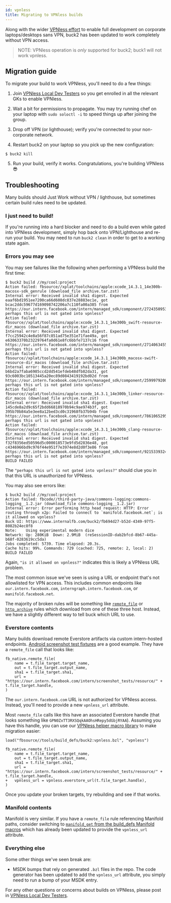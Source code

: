 ```yaml
---
id: vpnless
title: Migrating to VPNless builds
---
```


Along with the wider [VPNless effort](https://fb.workplace.com/groups/1415703449254519) to enable full development on corporate laptops/desktops sans VPN, buck2 has been updated to work completely without VPN access.

> NOTE: VPNless operation is _only_ supported for buck2; buck1 will not work vpnless.

## Migration guide

To migrate your build to work VPNless, you'll need to do a few things:

1. Join [VPNless Local Dev Testers](https://fb.workplace.com/groups/1415703449254519) so you get enrolled in all the relevant GKs to enable VPNless.

2. Wait a bit for permissions to propagate. You may try running chef on your laptop with `sudo soloctl -i` to speed things up after joining the group.

3. Drop off VPN (or lighthouse); verify you're connected to your non-corporate network.

4. Restart buck2 on your laptop so you pick up the new configuration:
```[bash]
$ buck2 kill
```

5. Run your build, verify it works. Congratulations, you're building VPNless 😎

## Troubleshooting

Many builds should Just Work without VPN / lighthouse, but sometimes certain build rules need to be updated.

### I just need to build!

If you're running into a hard blocker and need to do a build even while gated into VPNless development, simply hop back onto VPN/Lighthouse and re-run your build. You may need to run `buck2 clean` in order to get to a working state again.

### Errors you may see
You may see failures like the following when performing a VPNless build the first time:

```
$ buck2 build //my/cool:project
Action failed: fbsource//xplat/toolchains/apple:xcode_14.3.1_14e300b-macosx-sdk_genrule (download_file archive.tar.zst)
Internal error: Received invalid sha1 digest. Expected eaaf6bd1951ee7200ca66d608dc837e28883ec1e, got bcac2ddc59677d169098742206a7c110fa00a385 from https://our.intern.facebook.com/intern/managed_sdk/component/272435095345806/; perhaps this url is not gated into vpnless?
Action failed: fbsource//xplat/toolchains/apple:xcode_14.3.1_14e300b_swift-resource-dir_macos (download_file archive.tar.zst)
Internal error: Received invalid sha1 digest. Expected f7cc25942c4e8a56f87c851ad75e351e71fae49a, got e63063370b23229764fa0d61e8fc6bbfe7137c16 from https://our.intern.facebook.com/intern/managed_sdk/component/271406345550923/; perhaps this url is not gated into vpnless?
Action failed: fbsource//xplat/toolchains/apple:xcode_14.3.1_14e300b_macosx-swift-resource-dir_macos (download_file archive.tar.zst)
Internal error: Received invalid sha1 digest. Expected b6bd2a7faba6985ccd2dd541efdeb48dfb82da31, got 93c6003bc10513445a20ec89d0843419192bd02d from https://our.intern.facebook.com/intern/managed_sdk/component/259997920045153/; perhaps this url is not gated into vpnless?
Action failed: fbsource//xplat/toolchains/apple:xcode_14.3.1_14e300b_linker-resource-dir_macos (download_file archive.tar.zst)
Internal error: Received invalid sha1 digest. Expected 145cde8a2d9c65f2bdd66818970b94c9ae974b3f, got 395b70b84a5e3ee8a12bed3cd0c31968fb37b94b from https://our.intern.facebook.com/intern/managed_sdk/component/786106529582223/; perhaps this url is not gated into vpnless?
Action failed: fbsource//xplat/toolchains/apple:xcode_14.3.1_14e300b_clang-resource-dir_macos (download_file archive.tar.zst)
Internal error: Received invalid sha1 digest. Expected f32f8356ed50596d5c000018573e9fd5d2836e48, got c4346966bd9c976f44e951f7e3974e8d2d0f3e86 from https://our.intern.facebook.com/intern/managed_sdk/component/921533932454562/; perhaps this url is not gated into vpnless?
BUILD FAILED
```

The `"perhaps this url is not gated into vpnless?"` should clue you in that this URL is unauthorized for VPNless.

You may also see errors like:

```
$ buck2 build //my/cool:project
Action failed: fbcode//third-party-java/commons-logging:commons-logging__1.2.jar (download_file commons-logging__1.2.jar)
Internal error: Error performing http_head request: HTTP: Error routing through x2p: Failed to connect to `manifold.facebook.net`; is it allowed on vpnless?
Buck UI: https://www.internalfb.com/buck2/fb694d27-b52d-4349-97f5-8082b24ec8f8
Note:    Using experimental modern dice
Network: Up: 280KiB  Down: 2.9MiB  (reSessionID-dab2bfcd-8b67-445a-b68f-0283619cc5da)
Jobs completed: 5739. Time elapsed: 20.3s.
Cache hits: 99%. Commands: 729 (cached: 725, remote: 2, local: 2)
BUILD FAILED
```

Again, `"is it allowed on vpnless?"` indicates this is likely a VPNless URL problem.

The most common issue we've seen is using a URL or endpoint that's not allowlisted for VPN access. This includes common endpoints like `our.intern.facebook.com`, `interngraph.intern.facebook.com`, or `manifold.facebook.net`.

The majority of broken rules will be something like [`remote_file`](https://www.internalfb.com/code/fbsource/fbcode/buck2/prelude/remote_file.bzl) or [`http_archive`](https://www.internalfb.com/code/fbsource/fbcode/buck2/prelude/http_archive/http_archive.bzl) rules which download from one of these three host. Instead, we have a slightly different way to tell buck which URL to use.

### Everstore contents

Many builds download remote Everstore artifacts via custom intern-hosted endpoints. [Android screenshot test fixtures](https://fb.workplace.com/groups/1415703449254519/posts/1463410231150507) are a good example. They have a `remote_file` call that looks like:
```[python]
fb_native.remote_file(
    name = t.file_target.target_name,
    out = t.file_target.output_name,
    sha1 = t.file_target.sha1,
    url = "https://our.intern.facebook.com/intern/screenshot_tests/resource/" + t.file_target.handle,
)
```

The `our.intern.facebook.com` URL is not authorized for VPNless access. Instead, you'll need to provide a new `vpnless_url` attribute.

Most `remote_file` calls like this have an associated Everstore handle (that looks something like `GPN0ZxTT3RXSQqkAAOhsHRepy5dGbjRYAA`). Assuming you have this handle, you can use our [VPNless helper macro library](https://www.internalfb.com/code/fbsource/tools/build_defs/buck2/vpnless.bzl) to make migration easier:

```[python]
load("fbsource//tools/build_defs/buck2:vpnless.bzl", "vpnless")

fb_native.remote_file(
    name = t.file_target.target_name,
    out = t.file_target.output_name,
    sha1 = t.file_target.sha1,
    url = "https://our.intern.facebook.com/intern/screenshot_tests/resource/" + t.file_target.handle,
+   vpnless_url = vpnless.everstore_url(t.file_target.handle),
)
```

Once you update your broken targets, try rebuilding and see if that works.

### Manifold contents

Manifold is very similar. If you have a `remote_file` rule referencing Manifold paths, consider switching to [`manifold_get` from the build_defs Manifold macros](https://www.internalfb.com/code/fbsource/tools/build_defs/manifold.bzl) which has already been updated to provide the `vpnless_url` attribute.

### Everything else

Some other things we've seen break are:
* MSDK bumps that rely on generated `.bzl` files in the repo. The code generator has been updated to add the `vpnless_url` attribute, you simply need to run a bump of your MSDK entry.

For any other questions or concerns about builds on VPNless, please post in [VPNless Local Dev Testers](https://fb.workplace.com/groups/1415703449254519).

